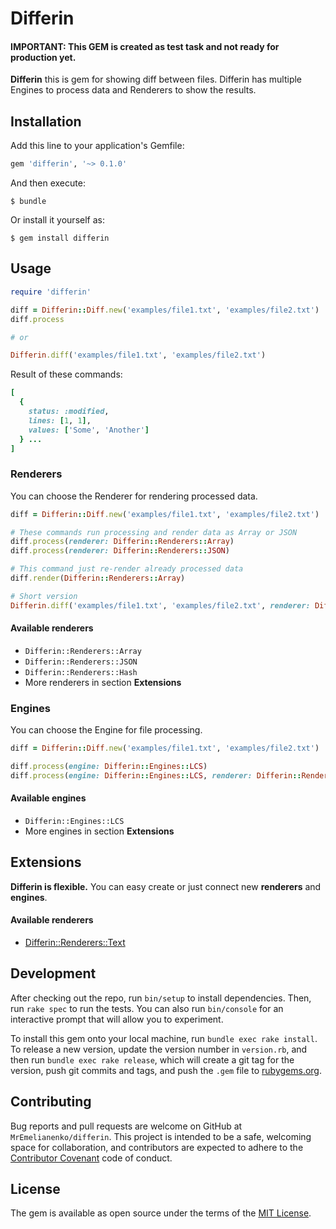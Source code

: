 # Differin

#### IMPORTANT: This GEM is created as test task and not ready for production yet.

**Differin** this is gem for showing diff between files. Differin has multiple Engines to process data and Renderers to show the results.

## Installation

Add this line to your application's Gemfile:

```ruby
gem 'differin', '~> 0.1.0'
```

And then execute:

    $ bundle

Or install it yourself as:

    $ gem install differin

## Usage

~~~ruby
require 'differin'

diff = Differin::Diff.new('examples/file1.txt', 'examples/file2.txt')
diff.process

# or

Differin.diff('examples/file1.txt', 'examples/file2.txt')
~~~

Result of these commands:
~~~ruby
[
  {
    status: :modified,
    lines: [1, 1],
    values: ['Some', 'Another']
  } ...
]
~~~

### Renderers

You can choose the Renderer for rendering processed data.

~~~ruby
diff = Differin::Diff.new('examples/file1.txt', 'examples/file2.txt')

# These commands run processing and render data as Array or JSON
diff.process(renderer: Differin::Renderers::Array)
diff.process(renderer: Differin::Renderers::JSON)

# This command just re-render already processed data
diff.render(Differin::Renderers::Array)

# Short version
Differin.diff('examples/file1.txt', 'examples/file2.txt', renderer: Differin::Renderers::JSON)
~~~

#### Available renderers

- `Differin::Renderers::Array`
- `Differin::Renderers::JSON`
- `Differin::Renderers::Hash`
- More renderers in section **Extensions**

### Engines

You can choose the Engine for file processing.

~~~ruby
diff = Differin::Diff.new('examples/file1.txt', 'examples/file2.txt')

diff.process(engine: Differin::Engines::LCS)
diff.process(engine: Differin::Engines::LCS, renderer: Differin::Renderers::Hash)
~~~

#### Available engines

- `Differin::Engines::LCS`
- More engines in section **Extensions**

## Extensions

**Differin is flexible.** You can easy create or just connect new **renderers** and **engines**.

#### Available renderers

- [Differin::Renderers::Text](http://github.com/MrEmelianenko/differin-renderers-text)

## Development

After checking out the repo, run `bin/setup` to install dependencies. Then, run `rake spec` to run the tests. You can also run `bin/console` for an interactive prompt that will allow you to experiment.

To install this gem onto your local machine, run `bundle exec rake install`. To release a new version, update the version number in `version.rb`, and then run `bundle exec rake release`, which will create a git tag for the version, push git commits and tags, and push the `.gem` file to [rubygems.org](https://rubygems.org).

## Contributing

Bug reports and pull requests are welcome on GitHub at `MrEmelianenko/differin`. This project is intended to be a safe, welcoming space for collaboration, and contributors are expected to adhere to the [Contributor Covenant](http://contributor-covenant.org) code of conduct.


## License

The gem is available as open source under the terms of the [MIT License](http://opensource.org/licenses/MIT).

